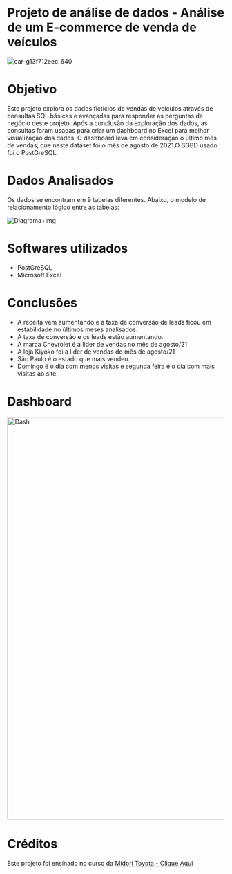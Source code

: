 # Projeto de análise de dados - Análise de um E-commerce de venda de veículos
![car-g13f712eec_640](https://user-images.githubusercontent.com/120759992/211122727-f9c3f268-5a58-4e04-a5ac-198a25d7153d.jpg)


# Objetivo

Este projeto explora os dados fictícios de vendas de veículos através de consultas SQL básicas e avançadas para responder as perguntas de negócio deste projeto. Após a conclusão da exploração dos dados, as consultas foram usadas para criar um dashboard no Excel para melhor visualização dos dados. O dashboard leva em consideração o último mês de vendas, que neste dataset foi o mês de agosto de 2021.O SGBD usado foi o PostGreSQL.

# Dados Analisados

Os dados se encontram em 9 tabelas diferentes. Abaixo, o modelo de relacionamento lógico entre as tabelas:

![Diagrama+img](https://user-images.githubusercontent.com/120759992/213865160-1274c252-dda2-480a-882f-14bf24ba1b3a.PNG)

# Softwares utilizados
- PostGreSQL
- Microsoft Excel


# Conclusões
- A receita vem aumentando e a taxa de conversão de leads ficou em estabilidade no últimos meses analisados.
- A taxa de conversão e os leads estão aumentando.
- A marca Chevrolet é a lider de vendas no mês de agosto/21
- A loja Kiyoko foi a lider de vendas do mês de agosto/21
- São Paulo é o estado que mais vendeu.
- Domingo é o dia com menos visitas e segunda feira é o dia com mais visitas ao site.

# Dashboard

<img width="931" alt="Dash" src="https://user-images.githubusercontent.com/120759992/211122786-8e254e92-010d-44e8-adde-19083d448821.png">

# Créditos
 Este projeto foi ensinado no curso da [Midori Toyota - Clique Aqui](https://www.udemy.com/course/sql-para-analise-de-dados/)
